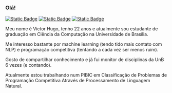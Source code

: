### Olá!



[![Static Badge](https://img.shields.io/badge/LinkedIn-blue?style=for-the-badge&logo=linkedin)](https://www.linkedin.com/in/victorhugoflisboa/)
[![Static Badge](https://img.shields.io/badge/Email-white?style=for-the-badge&logo=gmail)](mailto:victorhugof.lisboa@gmail.com)
[![Static Badge](https://img.shields.io/badge/Codeforces-white?style=for-the-badge&logo=codeforces)](https://codeforces.com/profile/victorlisboa)


Meu nome é Victor Hugo, tenho 22 anos e atualmente sou estudante de graduação em Ciência da Computação na Universidade de Brasília.

Me interesso bastante por machine learning (tendo tido mais contato com NLP) e programação competitiva (tentando a cada vez ser menos ruim).

Gosto de compartilhar conhecimento e já fui monitor de disciplinas da UnB 6 vezes (e contando).

Atualmente estou trabalhando num PIBIC em Classificação de Problemas de Programação Competitiva Através de Processamento de Linguagem Natural.
